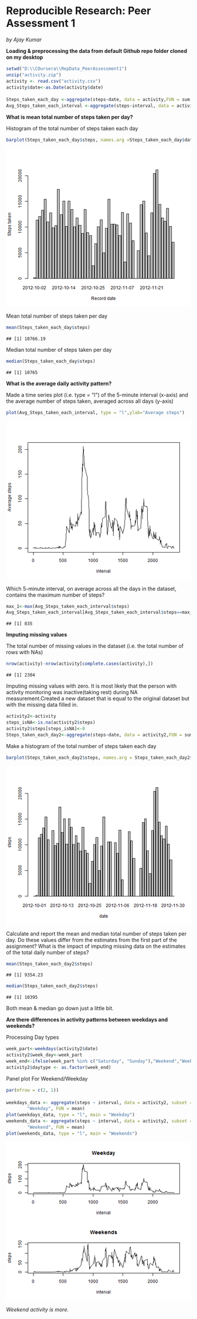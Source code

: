 Reproducible Research: Peer Assessment 1
========================================================
*by Ajay Kumar*

**Loading & preprocessing the data from default Github repo folder cloned on my desktop**


```r
setwd("D:\\COursera\\RepData_PeerAssessment1")
unzip("activity.zip")
activity <- read.csv("activity.csv")
activity$date<-as.Date(activity$date)

Steps_taken_each_day <-aggregate(steps~date, data = activity,FUN = sum, na.rm=TRUE)
Avg_Steps_taken_each_interval <-aggregate(steps~interval, data = activity,FUN = mean, na.rm=TRUE)
```

**What is mean total number of steps taken per day?**

Histogram of the total number of steps taken each day


```r
barplot(Steps_taken_each_day$steps, names.arg =Steps_taken_each_day$date , xlab = "Record date", ylab = "Steps taken")
```

![plot of chunk unnamed-chunk-2](figure/unnamed-chunk-2-1.png) 

Mean total number of steps taken per day

```r
mean(Steps_taken_each_day$steps)
```

```
## [1] 10766.19
```

Median total number of steps taken per day

```r
median(Steps_taken_each_day$steps)
```

```
## [1] 10765
```

**What is the average daily activity pattern?**

Made a time series plot (i.e. type = "l") of the 5-minute interval (x-axis) and the average number of steps taken, averaged across all days (y-axis)


```r
plot(Avg_Steps_taken_each_interval, type = "l",ylab="Average steps")
```

![plot of chunk unnamed-chunk-5](figure/unnamed-chunk-5-1.png) 

Which 5-minute interval, on average across all the days in the dataset, contains the maximum number of steps?

```r
max_1<-max(Avg_Steps_taken_each_interval$steps)
Avg_Steps_taken_each_interval[Avg_Steps_taken_each_interval$steps==max_1,]$interval
```

```
## [1] 835
```

**Imputing missing values**

The total number of missing values in the dataset (i.e. the total number of rows with NAs)

```r
nrow(activity)-nrow(activity[complete.cases(activity),])
```

```
## [1] 2304
```

Imputing missing values with zero. It is most likely that the person with activity monitoring was inactive(taking rest) during NA measurement.Created a new dataset that is equal to the original dataset but with the missing data filled in.

```r
activity2<-activity
steps_isNA<-is.na(activity2$steps)
activity2$steps[steps_isNA]<-0
Steps_taken_each_day2<-aggregate(steps~date, data = activity2,FUN = sum, na.rm=TRUE)
```

Make a histogram of the total number of steps taken each day

```r
barplot(Steps_taken_each_day2$steps, names.arg = Steps_taken_each_day2$date, xlab = "date", ylab = "steps")
```

![plot of chunk unnamed-chunk-9](figure/unnamed-chunk-9-1.png) 

Calculate and report the mean and median total number of steps taken per day. Do these values differ from the estimates from the first part of the assignment? What is the impact of imputing missing data on the estimates of the total daily number of steps?


```r
mean(Steps_taken_each_day2$steps)
```

```
## [1] 9354.23
```

```r
median(Steps_taken_each_day2$steps)
```

```
## [1] 10395
```

Both mean & median go down just a little bit.

**Are there differences in activity patterns between weekdays and weekends?**

Processing Day types 


```r
week_part<-weekdays(activity2$date)
activity2$week_day<-week_part
week_end<-ifelse(week_part %in% c("Saturday", "Sunday"),"Weekend","Weekday")
activity2$daytype <- as.factor(week_end)
```

Panel plot For Weekend/Weekday


```r
par(mfrow = c(2, 1))

weekdays_data <- aggregate(steps ~ interval, data = activity2, subset = activity2$daytype == 
        "Weekday", FUN = mean)
plot(weekdays_data, type = "l", main = "Weekday")
weekends_data <- aggregate(steps ~ interval, data = activity2, subset = activity2$daytype == 
        "Weekend", FUN = mean)
plot(weekends_data, type = "l", main = "Weekends")
```

![plot of chunk unnamed-chunk-12](figure/unnamed-chunk-12-1.png) 


*Weekend activity is more.*

